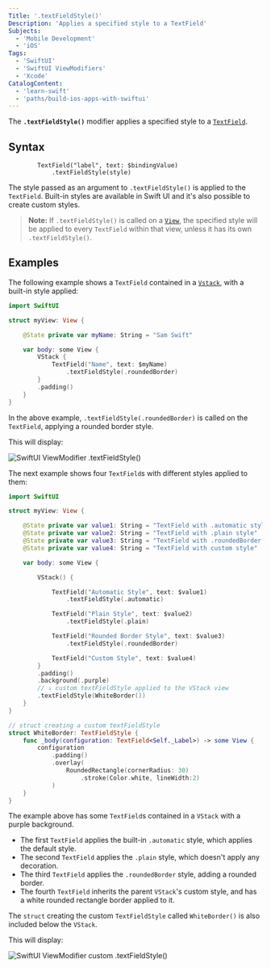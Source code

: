 ```yaml
---
Title: '.textFieldStyle()'
Description: 'Applies a specified style to a TextField'
Subjects:
  - 'Mobile Development'
  - 'iOS'
Tags:
  - 'SwiftUI'
  - 'SwiftUI ViewModifiers'
  - 'Xcode'
CatalogContent:
  - 'learn-swift'
  - 'paths/build-ios-apps-with-swiftui'
---
```


The **`.textFieldStyle()`** modifier applies a specified style to a [`TextField`](https://www.codecademy.com/resources/docs/swiftui/views/textfield).

## Syntax

```pseudo
        TextField("label", text: $bindingValue)
            .textFieldStyle(style)
```

The style passed as an argument to `.textFieldStyle()` is applied to the `TextField`. Built-in styles are available in Swift UI and it's also possible to create custom styles.

> **Note:** If `.textFieldStyle()` is called on a [`View`](https://www.codecademy.com/resources/docs/swiftui/views), the specified style will be applied to every `TextField` within that view, unless it has its own `.textFieldStyle()`.

## Examples

The following example shows a `TextField` contained in a [`Vstack`](https://www.codecademy.com/resources/docs/swiftui/views/vstack), with a built-in style applied:

```swift
import SwiftUI

struct myView: View {

    @State private var myName: String = "Sam Swift"

    var body: some View {
        VStack {
            TextField("Name", text: $myName)
                .textFieldStyle(.roundedBorder)
        }
        .padding()
    }
}
```

In the above example, `.textFieldStyle(.roundedBorder)` is called on the `TextField`, applying a rounded border style.

This will display:

![SwiftUI ViewModifier .textFieldStyle()](https://raw.githubusercontent.com/Codecademy/docs/main/media/swiftui-textFieldStyle-roundedBorder.png)

The next example shows four `TextField`s with different styles applied to them:

```swift
import SwiftUI

struct myView: View {

    @State private var value1: String = "TextField with .automatic style"
    @State private var value2: String = "TextField with .plain style"
    @State private var value3: String = "TextField with .roundedBorder style"
    @State private var value4: String = "TextField with custom style"

    var body: some View {

        VStack() {

            TextField("Automatic Style", text: $value1)
                .textFieldStyle(.automatic)

            TextField("Plain Style", text: $value2)
                .textFieldStyle(.plain)

            TextField("Rounded Border Style", text: $value3)
                .textFieldStyle(.roundedBorder)

            TextField("Custom Style", text: $value4)
        }
        .padding()
        .background(.purple)
        // ↓ custom textFieldStyle applied to the VStack view
        .textFieldStyle(WhiteBorder())
    }
}

// struct creating a custom textFieldStyle
struct WhiteBorder: TextFieldStyle {
    func _body(configuration: TextField<Self._Label>) -> some View {
        configuration
            .padding()
            .overlay(
                RoundedRectangle(cornerRadius: 30)
                    .stroke(Color.white, lineWidth:2)
            )
    }
}
```

The example above has some `TextField`s contained in a `VStack` with a purple background.

- The first `TextField` applies the built-in `.automatic` style, which applies the default style.
- The second `TextField` applies the `.plain` style, which doesn't apply any decoration.
- The third `TextField` applies the `.roundedBorder` style, adding a rounded border.
- The fourth `TextField` inherits the parent `VStack`'s custom style, and has a white rounded rectangle border applied to it.

The `struct` creating the custom `TextFieldStyle` called `WhiteBorder()` is also included below the `VStack`.

This will display:

![SwiftUI ViewModifier custom .textFieldStyle()](https://raw.githubusercontent.com/Codecademy/docs/main/media/swiftui-textFieldStyle-custom.png)
